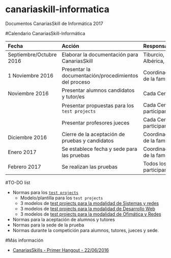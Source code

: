 # canariaskill-informatica

Documentos CanariasSkill de Informática 2017

#Calendario CanariasSkill-Informática

| Fecha           | Acción | Responsable/s |
| :-------------- | :----- | :------------ |
| Septiembre/Octubre 2016 | Elaborar la documentación para CanariasSkill | Tiburcio, Albérica, David |
| 1 Noviembre 2016| Presentar la documentación/procedimientos del proceso | Coordinación de la familia |
| Noviembre 2016  | Presentar alumnos candidatos y tutor/es | Cada Centro |
|                 | Presentar propuestas para los `test projects` | Cada Centro participante |
|                 | Presentar profesores jueces | Cada Centro participante |
| Diciembre 2016  | Cierre de la aceptación de pruebas y candidatos | Coordinación de la familia |
| Enero 2017      | Se establece fecha y sede para las pruebas | Coordinación de la familia |
| Febrero 2017    | Se realizan las pruebas | Todos los participantes |

#TO-DO list

* Normas para los [`test projects`](./docs/test-projects.md)
    * Modelo/plantilla para los `test projects`
    * 3 modelos de [test projects para la modalidad de Sistemas y redes](./test-projects/sistemas-y-redes)
    * 3 modelos de [test projects para la modalidad de Desarrollo Web](./test-projects/desarrollo-web)   
    * 3 modelos de [test projects para la modalidad de Ofimática y Redes](./test-projects/ofimatica-y-redes)   
* Normas para la aceptación de alumnos y tutores
* Normas para la sede de la prueba
* Normas durante la competición para alumnos, tutores, jueces y sede.

#Más información

* [CanariasSkills - Primer Hangout - 22/06/2016](https://www.youtube.com/watch?v=-zARtTfaWbY)

